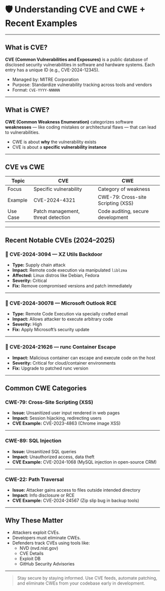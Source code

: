 
# 🛡️ Understanding CVE and CWE + Recent Examples

---

## What is CVE?

**CVE (Common Vulnerabilities and Exposures)** is a public database of disclosed security vulnerabilities in software and hardware systems. Each entry has a unique ID (e.g., CVE-2024-12345).

- Managed by: MITRE Corporation
- Purpose: Standardize vulnerability tracking across tools and vendors
- Format: `CVE-YYYY-NNNNN`

---

## What is CWE?

**CWE (Common Weakness Enumeration)** categorizes software **weaknesses** — like coding mistakes or architectural flaws — that can lead to vulnerabilities.

- CWE is about **why** the vulnerability exists
- CVE is about a **specific vulnerability instance**

---

## CVE vs CWE

| Topic | CVE | CWE |
|-------|-----|-----|
| Focus | Specific vulnerability | Category of weakness |
| Example | CVE-2024-4321 | CWE-79: Cross-site Scripting (XSS) |
| Use Case | Patch management, threat detection | Code auditing, secure development |

---

## Recent Notable CVEs (2024–2025)

### 🔹 CVE-2024-3094 — XZ Utils Backdoor
- **Type:** Supply chain attack
- **Impact:** Remote code execution via manipulated `liblzma`
- **Affected:** Linux distros like Debian, Fedora
- **Severity:** Critical
- **Fix:** Remove compromised versions and patch immediately

---

### 🔹 CVE-2024-30078 — Microsoft Outlook RCE
- **Type:** Remote Code Execution via specially crafted email
- **Impact:** Allows attacker to execute arbitrary code
- **Severity:** High
- **Fix:** Apply Microsoft’s security update

---

### 🔹 CVE-2024-21626 — runc Container Escape
- **Impact:** Malicious container can escape and execute code on the host
- **Severity:** Critical for cloud/container environments
- **Fix:** Upgrade to patched runc version

---

## Common CWE Categories

### CWE-79: Cross-Site Scripting (XSS)
- **Issue:** Unsanitized user input rendered in web pages
- **Impact:** Session hijacking, redirecting users
- **CVE Example:** CVE-2023-4863 (Chrome image XSS)

---

### CWE-89: SQL Injection
- **Issue:** Unsanitized SQL queries
- **Impact:** Unauthorized access, data theft
- **CVE Example:** CVE-2024-1068 (MySQL injection in open-source CRM)

---

### CWE-22: Path Traversal
- **Issue:** Attacker gains access to files outside intended directory
- **Impact:** Info disclosure or RCE
- **CVE Example:** CVE-2024-24567 (Zip slip bug in backup tools)

---

## Why These Matter

- Attackers exploit CVEs.
- Developers must eliminate CWEs.
- Defenders track CVEs using tools like:
  - NVD (nvd.nist.gov)
  - CVE Details
  - Exploit DB
  - GitHub Security Advisories

---

> Stay secure by staying informed. Use CVE feeds, automate patching, and eliminate CWEs from your codebase early in development.
